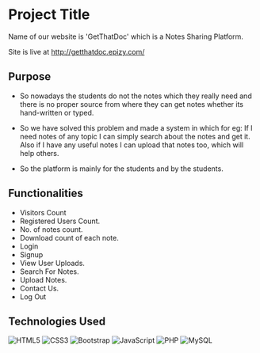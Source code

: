 
# Project Title

Name of our website is 'GetThatDoc' which is a Notes
Sharing Platform.

Site is live at http://getthatdoc.epizy.com/




## Purpose


- So nowadays the students do not the notes which
  they really need and there is no proper source from where 
  they can get notes whether its hand-written or typed.

- So we have solved this problem and made a system in which
  for eg: If I need notes of any topic I can simply search about the notes and get it. Also if I have any useful notes I can upload that notes too, which will help others.

- So the platform is mainly for the students and by the students.

## Functionalities

- Visitors Count
- Registered Users Count.
- No. of notes count.
- Download count of each note.
- Login 
- Signup
- View User Uploads.
- Search For Notes.
- Upload Notes.
- Contact Us.
- Log Out

## Technologies Used

![HTML5](https://img.shields.io/badge/html5-%23E34F26.svg?style=for-the-badge&logo=html5&logoColor=white)
![CSS3](https://img.shields.io/badge/css3-%231572B6.svg?style=for-the-badge&logo=css3&logoColor=white)
![Bootstrap](https://img.shields.io/badge/bootstrap-%23563D7C.svg?style=for-the-badge&logo=bootstrap&logoColor=white)
![JavaScript](https://img.shields.io/badge/javascript-%23323330.svg?style=for-the-badge&logo=javascript&logoColor=%23F7DF1E)
![PHP](https://img.shields.io/badge/php-%23777BB4.svg?style=for-the-badge&logo=php&logoColor=white)
![MySQL](https://img.shields.io/badge/mysql-%2300f.svg?style=for-the-badge&logo=mysql&logoColor=white)
